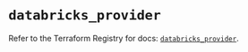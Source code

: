 # `databricks_provider`

Refer to the Terraform Registry for docs: [`databricks_provider`](https://registry.terraform.io/providers/databricks/databricks/1.65.1/docs/resources/provider).
